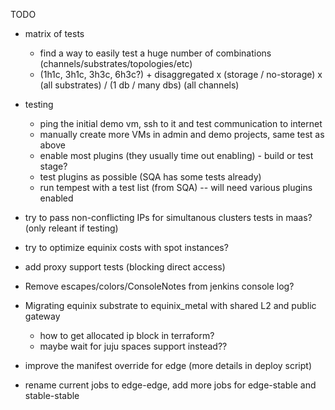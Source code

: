 
TODO

- matrix of tests
    - find a way to easily test a huge number of combinations (channels/substrates/topologies/etc)
    - (1h1c, 3h1c, 3h3c, 6h3c?) + disaggregated x (storage / no-storage) x (all substrates) / (1 db / many dbs) (all channels)
- testing
    - ping the initial demo vm, ssh to it and test communication to internet
    - manually create more VMs in admin and demo projects, same test as above
    - enable most plugins (they usually time out enabling) - build or test stage?
    - test plugins as possible (SQA has some tests already)
    - run tempest with a test list (from SQA) -- will need various plugins enabled
- try to pass non-conflicting IPs for simultanous clusters tests in maas? (only releant if testing)
- try to optimize equinix costs with spot instances?
- add proxy support tests (blocking direct access)
- Remove escapes/colors/ConsoleNotes from jenkins console log?
- Migrating equinix substrate to equinix_metal with shared L2 and public gateway
    - how to get allocated ip block in terraform?
    - maybe wait for juju spaces support instead??

- improve the manifest override for edge (more details in deploy script)
- rename current jobs to edge-edge, add more jobs for edge-stable and stable-stable
